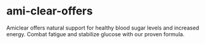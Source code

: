 # ami-clear-offers
Amiclear offers natural support for healthy blood sugar levels and increased energy. Combat fatigue and stabilize glucose with our proven formula.
